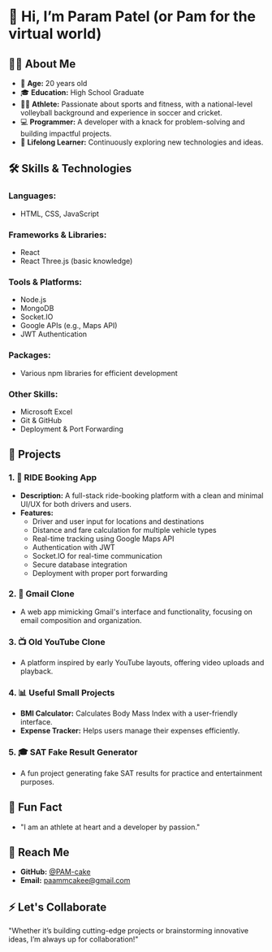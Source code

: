 # 👋 Hi, I’m **Param Patel** (or Pam for the virtual world)

## 👨‍💻 About Me
- 🌟 **Age:** 20 years old
- 🎓 **Education:** High School Graduate
- 🏃‍♂️ **Athlete:** Passionate about sports and fitness, with a national-level volleyball background and experience in soccer and cricket.
- 💻 **Programmer:** A developer with a knack for problem-solving and building impactful projects.
- 🌱 **Lifelong Learner:** Continuously exploring new technologies and ideas.

## 🛠️ Skills & Technologies

### **Languages:**
- HTML, CSS, JavaScript

### **Frameworks & Libraries:**
- React
- React Three.js (basic knowledge)

### **Tools & Platforms:**
- Node.js
- MongoDB
- Socket.IO
- Google APIs (e.g., Maps API)
- JWT Authentication

### **Packages:**
- Various npm libraries for efficient development

### **Other Skills:**
- Microsoft Excel
- Git & GitHub
- Deployment & Port Forwarding

## 💼 Projects

### 1. 🚖 **RIDE Booking App**
- **Description:** A full-stack ride-booking platform with a clean and minimal UI/UX for both drivers and users.
- **Features:**
  - Driver and user input for locations and destinations
  - Distance and fare calculation for multiple vehicle types
  - Real-time tracking using Google Maps API
  - Authentication with JWT
  - Socket.IO for real-time communication
  - Secure database integration
  - Deployment with proper port forwarding

### 2. 📧 **Gmail Clone**
- A web app mimicking Gmail's interface and functionality, focusing on email composition and organization.

### 3. 📺 **Old YouTube Clone**
- A platform inspired by early YouTube layouts, offering video uploads and playback.

### 4. 📊 **Useful Small Projects**
- **BMI Calculator:** Calculates Body Mass Index with a user-friendly interface.
- **Expense Tracker:** Helps users manage their expenses efficiently.

### 5. 🎓 **SAT Fake Result Generator**
- A fun project generating fake SAT results for practice and entertainment purposes.

## 🌟 Fun Fact
- "I am an athlete at heart and a developer by passion."

## 💬 Reach Me
- **GitHub:** [@PAM-cake](https://github.com/PAM-cake)
- **Email:** paammcakee@gmail.com

## ⚡ Let's Collaborate
"Whether it’s building cutting-edge projects or brainstorming innovative ideas, I’m always up for collaboration!"

